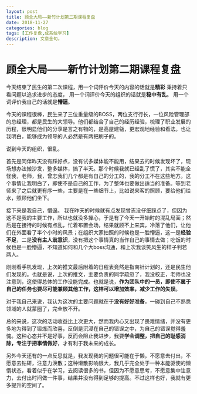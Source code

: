```yaml
---
layout: post
title: 顾全大局——新竹计划第二期课程复盘
date: 2018-11-27
categories: blog
tags: [工作复盘,成系统学习]
description: 文章金句。
---
```


顾全大局——新竹计划第二期课程复盘
===

今天结束了民生的第二次课程，用一个词评价今天的内容的话就是**精彩**
秉持着只看问题以追求进步的态度，
用一个词评价今天的组织的话就是**稳中有乱**。
用一个词评价我自己的话就是**懵逼**。
	
今天的课程很棒，民生来了三位重量级的BOSS，两位支行行长，一位风险管理部的总经理，都是民生的大领导。他们都结合了自己的经历经验，梳理了职业发展的历程，很明显他们的分享是言之有物的，是高屋建瓴，更宏观地经验和看法。也让我明白，能够成为领导的人必然是有两把刷子的。
	
说到今天的组织，很乱。
	
首先是同伴昨天没有踩好点，没有试多媒体能不能用，结果去的时候发现坏了，现场想办法搬沙发，整多媒体，搞了半天。那个时候我就已经乱了慌了，其实不能全怪我，老师，我，曾志我们几个都是有自己的分工的，我的分工不在这些地方。这个事情让我明白了，即使不是自己的工作，为了整体也要做出适当的准备。等到老师来了之后就更有序一些，主要是在一些细节上，比如说来客的照顾，要给他们给水，照顾他们坐下。
	
接下来是我自己，懵逼。
我在昨天的时候就有点发现曾志没仔细踩点了，但因为这不是我的主要工作，所以也就没多操心，于是有了今天一开始时的混乱局面；然后是在接待的时候有点乱，忙着布置会场，结果就顾不上来宾，冷落了他们，让他们在外面看了半个小时的风景；在组织大家拍照的时候也是一脸懵逼，这一是**经验不足**，二是**没有主人翁意识**，没有把这个事情真的当作自己的事情去做；吃饭的时候也是一脸懵逼，不知道如何和几个大boss沟通，和上次我谈笑风生的样子判若两人。
	
刚刚看手机发现，上次的推文最后附着的日程表竟然是指南针计划的，还是民生他们发现的。也就是说，上次的推文，主要负责的同学疏忽了，我没校正，老师也没注意到，这使得总体的工作没能完成。也就是说，**作为团队中的一员，即使不属于自己的任务也要尽可能兼顾其他工作，这样可以增加效率，减少工作的失误**。
	
对于我自己来说，我认为这次的主要问题就在于**没有好好准备**，一碰到自己不熟悉领域的人就蒙圈了，完全放不开。
	
总的来说，这次的活动收益比上次更大，然而我内心又出现了畏难情绪，并没有更多地为得到了锻炼而欣喜，反倒是沉浸在自己的错误之中，为自己的错误觉得羞愧。这种心态并不是好事，反而会阻止我进步，我要**学会调整，把自己的耻感消除，专注于把事情做好**，才有利于我未来的成长。
	
另外今天还有的一点反思就是，我发现我的问题很可能在于懒，不愿意去付出，不愿意去钻研，注意力涣散；这种懒散影响很大，我几乎完全处于一种本能驱使的懒惰状态，看着似乎在学习，去阅读很多的书，但因为不愿意思考，不愿意集中注意力，去付出时间做一件事，结果并没有得到足够的提高。不过这样也好，我就有更多提升的空间了。

